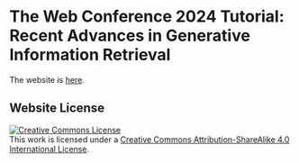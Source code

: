 # The Web Conference 2024 Tutorial: Recent Advances in Generative Information Retrieval


The website is [here](https://llm4graph-tutorial.github.io/).


<!-- The code is adapted from the [Nerfies website](https://nerfies.github.io). -->


## Website License
<a rel="license" href="http://creativecommons.org/licenses/by-sa/4.0/"><img alt="Creative Commons License" style="border-width:0" src="https://i.creativecommons.org/l/by-sa/4.0/88x31.png" /></a><br />This work is licensed under a <a rel="license" href="http://creativecommons.org/licenses/by-sa/4.0/">Creative Commons Attribution-ShareAlike 4.0 International License</a>.
